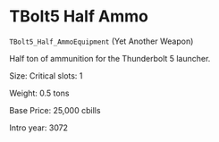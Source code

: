# TBolt5 Half Ammo

`TBolt5_Half_AmmoEquipment` (Yet Another Weapon)

Half ton of ammunition for the Thunderbolt 5 launcher.

Size: Critical slots: 1

Weight: 0.5 tons

Base Price: 25,000 cbills

Intro year: 3072

